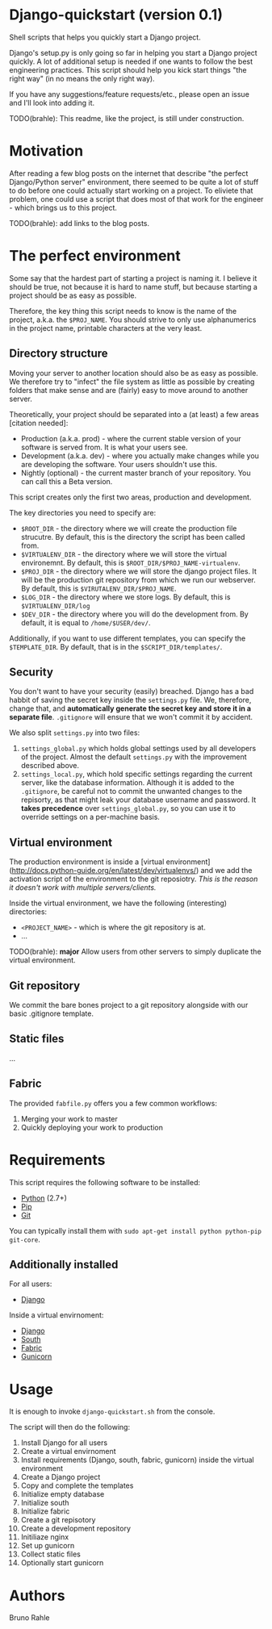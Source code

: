 Django-quickstart (version 0.1)
=================

Shell scripts that helps you quickly start a Django project.

Django's setup.py is only going so far in helping you start a Django
project quickly. A lot of additional setup is needed if one wants to
follow the best engineering practices. This script should help you
kick start things "the right way" (in no means the only right way). 

If you have any suggestions/feature requests/etc., please open an issue
and I'll look into adding it. 

TODO(brahle): This readme, like the project, is still under construction.

Motivation
==========

After reading a few blog posts on the internet that describe "the perfect
Django/Python server" environment, there seemed to be quite a lot of stuff
to do before one could actually start working on a project. To eliviete
that problem, one could use a script that does most of that work for the
engineer - which brings us to this project. 

TODO(brahle): add links to the blog posts.

The perfect environment
=======================

Some say that the hardest part of starting a project is naming it.
I believe it should be true, not because it is hard to name stuff,
but because starting a project should be as easy as possible. 

Therefore, the key thing this script needs to know is the name of
the project, a.k.a. the `$PROJ_NAME`. You should strive to only
use alphanumerics in the project name, printable characters at the
very least. 

Directory structure
-------------------

Moving your server to another location should also be as easy
as possible. We therefore try to "infect" the file system as
little as possible by creating folders that make sense and
are (fairly) easy to move around to another server.

Theoretically, your project should be separated into a (at least) a few areas
[citation needed]:

* Production (a.k.a. prod) - where the current stable version of your software is
served from. It is what your users see.
* Development (a.k.a. dev) - where you actually make changes while you are developing
the software. Your users shouldn't use this. 
* Nightly (optional) - the current master branch of your repository. You
can call this a Beta version.
 
This script creates only the first two areas, production and development.

The key directories you need to specify are:

* `$ROOT_DIR` - the directory where we will create the production file strucutre.
By default, this is the directory the script has been called from. 
* `$VIRTUALENV_DIR` - the directory where we will store the virtual environemnt.
By default, this is `$ROOT_DIR/$PROJ_NAME-virtualenv`.
* `$PROJ_DIR` - the directory where we will store the django project files. It
will be the production git repository from which we run our webserver. By default,
this is `$VIRUTALENV_DIR/$PROJ_NAME`.
* `$LOG_DIR` - the directory where we store logs. By default, this is `$VIRTUALENV_DIR/log`
* `$DEV_DIR` - the directory where you will do the development from.  By default,
it is equal to `/home/$USER/dev/`.

Additionally, if you want to use different templates, you can specify the
`$TEMPLATE_DIR`. By default, that is in the `$SCRIPT_DIR/templates/`. 


Security
--------

You don't want to have your security (easily) breached. Django has a bad
habbit of saving the secret key inside the `settings.py` file. We, therefore,
change that, and **automatically generate the secret key and store it in a
separate file**. `.gitignore` will ensure that we won't commit it by accident. 

We also split `settings.py` into two files:

1. `settings_global.py` which holds global settings used by all developers
of the project. Almost the default `settings.py` with the improvement described
above.
2. `settings_local.py`, which hold specific settings regarding the current
server, like the database information. Although it is added to the
`.gitignore`, be careful not to commit the unwanted changes to the repisorty,
as that might leak your database username and password. It **takes precedence**
over `settings_global.py`, so you can use it to override settings on a
per-machine basis.

Virtual environment
-------------------

The production environment is inside a [virtual environment]
(http://docs.python-guide.org/en/latest/dev/virtualenvs/) and we add the activation
script of the environment to the git reposiotry. *This is the reason it doesn't work
with multiple servers/clients.*

Inside the virtual environment, we have the following (interesting) directories:

* `<PROJECT_NAME>` - which is where the git repository is at. 
* ...

TODO(brahle): **major** Allow users from other servers to simply duplicate the
virtual environment. 

Git repository
--------------

We commit the bare bones project to a git repository alongside with our 
basic .gitignore template. 

Static files
------------

...

Fabric
------

The provided `fabfile.py` offers you a few common workflows:

1. Merging your work to master
2. Quickly deploying your work to production


Requirements
============

This script requires the following software to be installed:

* [Python](https://www.python.org/) (2.7+)
* [Pip](https://pypi.python.org/pypi/pip)
* [Git](http://git-scm.com/)

You can typically install them with `sudo apt-get install python python-pip git-core`.

Additionally installed
----------------------

For all users:

* [Django](https://www.djangoproject.com/)

Inside a virtual envirnoment:

* [Django](https://www.djangoproject.com/)
* [South](http://south.aeracode.org/)
* [Fabric](https://github.com/mocco/django-fabric)
* [Gunicorn](http://gunicorn.org/)

Usage
=====

It is enough to invoke `django-quickstart.sh` from the console.

The script will then do the following:

1. Install Django for all users
2. Create a virtual envirnoment
3. Install requirements (Django, south, fabric, gunicorn) inside the 
virtual environment
4. Create a Django project
5. Copy and complete the templates
6. Initialize empty database
7. Initialize south
8. Initialize fabric
9. Create a git repisotory
10. Create a development repository
11. Initiliaze nginx
12. Set up gunicorn
13. Collect static files
14. Optionally start gunicorn

Authors
=======

Bruno Rahle
